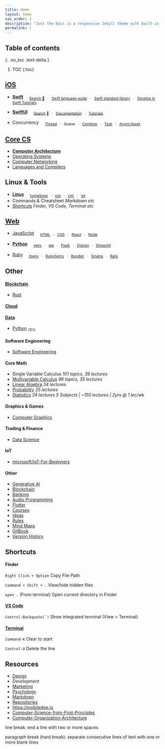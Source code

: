 ```yaml
---
title: Home
layout: home
nav_order: 1
description: "Just the Docs is a responsive Jekyll theme with built-in search that is easily customizable and hosted on GitHub Pages."
permalink: /
---
```


## Table of contents
{: .no_toc .text-delta }

1. TOC
{:toc}


## [iOS](https://github.com/mobilege/ios-development/blob/master/README.md)

- [**Swift**](https://github.com/mobilege/swift/blob/master/README.md) &nbsp; &nbsp;
<sub>[Search 🔎](http://mobiledge.github.io/search/swift-lang.html) &nbsp; · &nbsp;
[Swift language guide](https://docs.swift.org/swift-book/documentation/the-swift-programming-language/) &nbsp; · &nbsp;
[Swift standard library](https://developer.apple.com/documentation/swift/swift-standard-library) &nbsp; · &nbsp;
[Develop in Swift Tutorials](https://developer.apple.com/tutorials/develop-in-swift/)</sub>

- [**SwiftUI**](https://github.com/mobilege/ios-development/blob/master/swiftui.md) &nbsp; &nbsp;
<sub>[Search](http://mobiledge.github.io/search/swiftui-views.html) 🔎 &nbsp; · &nbsp;
[Documentation](https://developer.apple.com/documentation/swiftui/) &nbsp; · &nbsp;
[Tutorials](https://developer.apple.com/tutorials/app-dev-training/getting-started-with-scrumdinger)</sub>

- Concurrency &nbsp; &nbsp;
<sub>[Thread](https://github.com/mobiledge/ios-development/blob/master/thread.md) &nbsp; · &nbsp;
Queue &nbsp; · &nbsp;
[Combine](https://github.com/mobilege/ios-development/blob/master/combine.md) &nbsp; · &nbsp;
[Task]() &nbsp; · &nbsp;
[Async/Await](https://github.com/mobiledge/ios-development/blob/master/async-await.md)</sub>


## [Core CS](https://github.com/mobiledge/mobiledge.github.io/blob/master/core-cs.md)

- [**Computer Architecture**](https://github.com/mobilege/computer-architecture/blob/master/README.md)  
- [Operating Systems](https://github.com/mobilege/operating-systems/blob/main/README.md)  
- [Computer Networking](https://github.com/mobilege/computer-networking/blob/master/README.md)  
- [Languages and Compilers](https://github.com/mobilege/compilers/blob/master/README.md)  


## Linux & Tools

- [**Linux**](https://github.com/mobiledge/linux/blob/master/README.md) &nbsp; &nbsp;
  <sub>[homebrew](https://github.com/mobiledge/linux/blob/master/homebrew.md) &nbsp; · &nbsp; 
  [ssh](https://github.com/mobiledge/linux/blob/master/ssh.md) &nbsp; · &nbsp; 
  [vim](https://github.com/mobiledge/linux/blob/master/vim.md) &nbsp; · &nbsp; 
  [git](https://github.com/mobiledge/linux/blob/master/git.md)</sub>
- Commands & Cheatsheet _Markdown etc_
- [Shortcuts]() _Finder, VS Code, Terminal etc_


## [Web](https://github.com/mobilege/web-development/blob/master/README.md)

- [JavaScript](https://github.com/mobilege/web-development/blob/master/javascript.md) &nbsp; &nbsp;
<sub>[HTML](https://github.com/mobilege/web-development/blob/master/html.md)
&nbsp; · &nbsp; [CSS](https://github.com/mobilege/web-development/blob/master/css.md)
&nbsp; · &nbsp; [React](https://github.com/mobiledge/web-development/blob/master/react.md)
&nbsp; · &nbsp; [Node](https://github.com/mobiledge/web-development/blob/master/node.md) </sub>

- [**Python**](https://github.com/mobiledge/python/blob/main/README.md) &nbsp; &nbsp;
<sub>[venv](https://github.com/mobiledge/python/blob/main/venv.md) &nbsp; · &nbsp;
[pip](https://github.com/mobiledge/python/blob/main/pip.md) &nbsp; · &nbsp;
[Flask](https://github.com/mobiledge/python/blob/main/flask.md) &nbsp; · &nbsp;
[Django](https://github.com/mobiledge/python/blob/main/django.md) &nbsp; · &nbsp;
[Streamlit](https://github.com/mobiledge/python/blob/main/streamlit.md)</sub>

- [Ruby](https://github.com/mobilege/web-development/blob/master/ruby.md) &nbsp; &nbsp;
<sub>[rbenv](https://github.com/mobilege/web-development/blob/master/ruby-rbenv.md) 
&nbsp; · &nbsp; [RubyGems](https://github.com/mobilege/web-development/blob/master/ruby-rubygems.md)
&nbsp; · &nbsp; [Bundler](https://github.com/mobilege/web-development/blob/master/ruby-bundler.md)
&nbsp; · &nbsp; [Sinatra](https://github.com/mobilege/web-development/blob/master/rb-sinatra.md)
&nbsp; · &nbsp; [Rails](https://github.com/mobilege/web-development/blob/master/ruby-rails.md)</sub>




## Other
#### [Blockchain](https://github.com/mobiledge/mobiledge.github.io/blob/master/blockchain.md)
- [Rust](https://github.com/mobiledge/rust/blob/main/README.md)
#### [Cloud](https://github.com/mobiledge/cloud/blob/main/README.md)
#### [Data](https://github.com/mobilege/data-science/blob/master/README.md)
- [Python](https://github.com/mobiledge/python/blob/main/README.md) <sub>_70%_</sub>

#### Software Engineering
- [Software Engineering](https://github.com/mobiledge/software-architecture/blob/master/README.md)


#### Core Math
- Single Variable Calculus *101 topics, 39 lectures*
- [Multivariable Calculus](https://github.com/mobilege/multivariable-calculus/blob/master/README.md) *98 topics, 35 lectures*
- [Linear Algebra](https://github.com/mobilege/linear-algebra/blob/master/README.md) *34 lectures*
- [Probability](https://github.com/mobilege/probability/blob/master/README.md) *25 lectures*
- [Statistics](https://github.com/mobilege/statistics/blob/master/README.md) *24 lectures*
*5 Subjects | ~150 lectures | 2yrs @ 1 lec/wk*


#### Graphics & Games
- [Computer Graphics](https://github.com/mobilege/computer-graphics/blob/master/README.md)


#### Trading & Finance
- [Data Science](https://github.com/mobilege/data-science/blob/master/README.md)


#### IoT
- [microsoft/IoT-For-Beginners](https://github.com/microsoft/IoT-For-Beginners)


#### Other
- [Generative AI](https://github.com/mobiledge/mobiledge.github.io/blob/master/generative-ai.md)
- [Blockchain](https://github.com/mobiledge/mobiledge.github.io/blob/master/blockchain.md)
- [Banking](https://github.com/mobiledge/mobiledge.github.io/blob/master/banking.md)
- [Audio Programming](https://github.com/mobilege/audio-programming/blob/main/README.md)
- [Flutter](https://github.com/mobiledge/flutter/blob/main/README.md)
- [Courses](https://github.com/mobilege/mobilege.github.io/blob/master/courses.md)
- [Ideas](https://github.com/mobilege/mobilege.github.io/blob/master/ideas.md#ideas)
- [Rules](https://github.com/mobilege/mobilege.github.io/blob/master/rules.md#rules)
- [Mind Maps](https://miro.com/app/dashboard/)
- [GitBook](https://app.gitbook.com/@rabin-aapl/spaces)
- [Version History](https://github.com/mobilege/mobilege.github.io/blob/master/version-history.md)


## Shortcuts

#### Finder

`Right Click + Option` Copy File Path

`Command + Shift + .` View/hide hidden files 

`open .` (From terminal) Open current directory in Finder

#### [VS Code](https://code.visualstudio.com/shortcuts/keyboard-shortcuts-macos.pdf) 

``Control-Backquote(`)`` Show integrated terminal (View > Terminal)

#### [Terminal](https://support.apple.com/en-ca/guide/terminal/trmlshtcts/mac)


`Command-K` Clear to start

`Control-U` Delete the line

## Resources
- [Design](https://github.com/mobilege/design/blob/master/README.md)
- *Development* 
- [Marketing](https://github.com/mobilege/marketing/blob/master/README.md)
- [Psychology](https://github.com/mobilege/psychology/blob/master/README.md)
- [Markdown](https://github.com/mobilege/mobilege.github.io/blob/master/markdown.md)
- [Repositories](https://github.com/mobilege?tab=repositories)
- https://mobiledge.io
- [Computer-Science-from-First-Principles](https://www.notion.so/Computer-Science-from-First-Principles-5d7e3c37026e46a3973834bd88835671)
- [Computer-Organization-Architecture](https://sour-birch-978.notion.site/Computer-Organization-Architecture-10e69b88a89d80299929dd5a1f75f938)


line break: end a line with two or more spaces

paragraph break (hard break): separate consecutive lines of text with one or more blank lines


